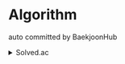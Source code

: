 # Algorithm

auto committed by BaekjoonHub

<details>
<summary>Solved.ac</summary>
<div markdown="1">    
  
  Baekjoon ID: his0si

  [![Solved.ac
프로필](http://mazassumnida.wtf/api/generate_badge?boj=his0si)](https://solved.ac/his0si)
  
</div>
</details>
